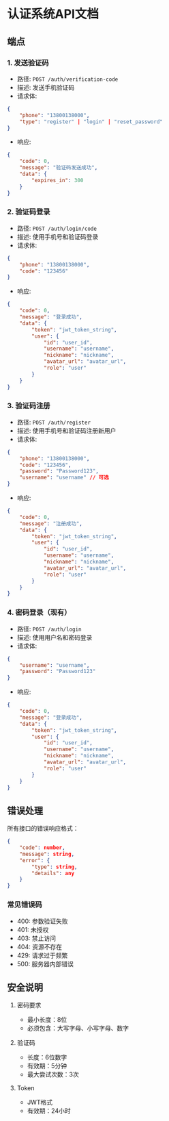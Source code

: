 # 认证系统API文档

## 端点

### 1. 发送验证码
- 路径: `POST /auth/verification-code`
- 描述: 发送手机验证码
- 请求体:
```json
{
    "phone": "13800138000",
    "type": "register" | "login" | "reset_password"
}
```
- 响应:
```json
{
    "code": 0,
    "message": "验证码发送成功",
    "data": {
        "expires_in": 300
    }
}
```

### 2. 验证码登录
- 路径: `POST /auth/login/code`
- 描述: 使用手机号和验证码登录
- 请求体:
```json
{
    "phone": "13800138000",
    "code": "123456"
}
```
- 响应:
```json
{
    "code": 0,
    "message": "登录成功",
    "data": {
        "token": "jwt_token_string",
        "user": {
            "id": "user_id",
            "username": "username",
            "nickname": "nickname",
            "avatar_url": "avatar_url",
            "role": "user"
        }
    }
}
```

### 3. 验证码注册
- 路径: `POST /auth/register`
- 描述: 使用手机号和验证码注册新用户
- 请求体:
```json
{
    "phone": "13800138000",
    "code": "123456",
    "password": "Password123",
    "username": "username" // 可选
}
```
- 响应:
```json
{
    "code": 0,
    "message": "注册成功",
    "data": {
        "token": "jwt_token_string",
        "user": {
            "id": "user_id",
            "username": "username",
            "nickname": "nickname",
            "avatar_url": "avatar_url",
            "role": "user"
        }
    }
}
```

### 4. 密码登录（现有）
- 路径: `POST /auth/login`
- 描述: 使用用户名和密码登录
- 请求体:
```json
{
    "username": "username",
    "password": "Password123"
}
```
- 响应:
```json
{
    "code": 0,
    "message": "登录成功",
    "data": {
        "token": "jwt_token_string",
        "user": {
            "id": "user_id",
            "username": "username",
            "nickname": "nickname",
            "avatar_url": "avatar_url",
            "role": "user"
        }
    }
}
```

## 错误处理

所有接口的错误响应格式：
```json
{
    "code": number,
    "message": string,
    "error": {
        "type": string,
        "details": any
    }
}
```

### 常见错误码
- 400: 参数验证失败
- 401: 未授权
- 403: 禁止访问
- 404: 资源不存在
- 429: 请求过于频繁
- 500: 服务器内部错误

## 安全说明

1. 密码要求
   - 最小长度：8位
   - 必须包含：大写字母、小写字母、数字

2. 验证码
   - 长度：6位数字
   - 有效期：5分钟
   - 最大尝试次数：3次

3. Token
   - JWT格式
   - 有效期：24小时

